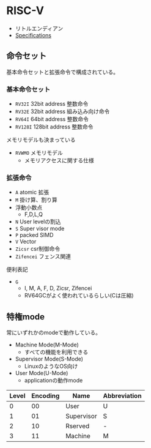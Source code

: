 # RISC-V

* リトルエンディアン
* [Specifications](https://riscv.org/technical/specifications/)

## 命令セット

基本命令セットと拡張命令で構成されている。

### 基本命令セット

* `RV32I` 32bit address 整数命令
* `RV32E` 32bit address 組み込み向け命令
* `RV64I` 64bit address 整数命令
* `RV128I` 128bit address 整数命令

メモリモデルも決まっている

* `RVWMO` メモリモデル
  * メモリアクセスに関する仕様

### 拡張命令

* `A` atomic 拡張
* `M` 掛け算、割り算
* 浮動小数点
  * F,D,L,Q
* `N` User levelの割込
* `S` Super visor mode
* `P` packed SIMD
* `V` Vector
* `Zicsr` csr制御命令
* `Zifencei` フェンス関連

便利表記

* `G`
  * I, M, A, F, D, Zicsr, Zifencei
  * RV64GCがよく使われているらしい(Cは圧縮)

## 特権mode

常にいずれかのmodeで動作している。

* Machine Mode(M-Mode)
  * すべての機能を利用できる
* Supervisor Mode(S-Mode)
  * LinuxのようなOS向け
* User Mode(U-Mode)
  * applicationの動作mode

| Level | Encoding | Name       | Abbreviation |
| ---   | ---      | ---        | ---          |
| 0     | 00       | User       | U            |
| 1     | 01       | Supervisor | S            |
| 2     | 10       | Rserved    | -            |
| 3     | 11       | Machine    | M            |

